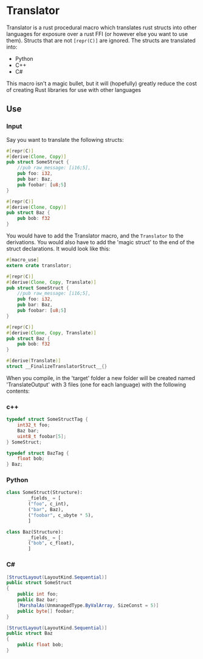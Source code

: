 # Translator
Translator is a rust procedural macro which translates rust structs into other languages for exposure over a rust FFI (or however else you want to use them). Structs that are not ```[repr(C)]``` are ignored. The structs are translated into:

* Python
* C++
* C#

This macro isn't a magic bullet, but it will (hopefully) greatly reduce the cost of creating Rust libraries for use with other languages

## Use
### Input
Say you want to translate the following structs:
```rust
#[repr(C)]
#[derive(Clone, Copy)]
pub struct SomeStruct {
    //pub raw_message: [i16;5],
    pub foo: i32,
    pub bar: Baz,
    pub foobar: [u8;5]
}

#[repr(C)]
#[derive(Clone, Copy)]
pub struct Baz {
    pub bob: f32
}
```

You would have to add the Translator macro, and the ```Translator``` to the derivations. You would also have to add the 'magic struct' to the end of the struct declarations. It would look like this:

```rust
#[macro_use]
extern crate translator;

#[repr(C)]
#[derive(Clone, Copy, Translate)]
pub struct SomeStruct {
    //pub raw_message: [i16;5],
    pub foo: i32,
    pub bar: Baz,
    pub foobar: [u8;5]
}

#[repr(C)]
#[derive(Clone, Copy, Translate)]
pub struct Baz {
    pub bob: f32
}

#[derive(Translate)]
struct __FinalizeTranslatorStruct__{}
```

When you compile, in the 'target' folder a new folder will be created named 'TranslateOutput' with 3 files (one for each language) with the following contents:

### c++
```c++
typedef struct SomeStructTag {
	int32_t foo;
	Baz bar;
	uint8_t foobar[5];
} SomeStruct;

typedef struct BazTag {
	float bob;
} Baz;
```

### Python
```python
class SomeStruct(Structure):
        _fields_ = [
        ("foo", c_int),
        ("bar", Baz),
        ("foobar", c_ubyte * 5),
        ]

class Baz(Structure):
        _fields_ = [
        ("bob", c_float),
        ]
```

### C#
```csharp
[StructLayout(LayoutKind.Sequential)]
public struct SomeStruct
{
    public int foo;
    public Baz bar;
    [MarshalAs(UnmanagedType.ByValArray, SizeConst = 5)]
    public byte[] foobar;
}

[StructLayout(LayoutKind.Sequential)]
public struct Baz
{
    public float bob;
}
```

